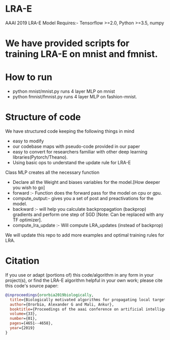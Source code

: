 # LRA-E
AAAI 2019 LRA-E Model
Requires:- Tensorflow >=2.0, Python >=3.5, numpy

# We have provided scripts for training LRA-E on mnist and fmnist.

# How to run
* python mnist/mnist.py runs 4 layer MLP on mnist
* python fmnist/fmnist.py runs 4 layer MLP on fashion-mnist.

# Structure of code
We have structured code keeping the following things in mind
* easy to modify
* our codebase maps with pseudo-code provided in our paper
* easy to convert for researchers familiar with other deep learning libraries(Pytorch/Theano).
* Using basic ops to understand the update rule for LRA-E 

Class MLP creates all the necessary function
* Declare all the Weight and biases variables for the model.[How deeper you wish to go]
* forward :- Function does the forward pass for the model on cpu or gpu.
* compute_output:- gives you a set of post and preactivations for the model.
* backward :- will help you calculate backpropagation (backprop) gradients and perform one step of SGD [Note: Can be replaced with any TF optimizer].
* compute_lra_update :- Will compute LRA_updates (instead of backprop)


We will update this repo to add more examples and optimal training rules for LRA.

# Citation

If you use or adapt (portions of) this code/algorithm in any form in your project(s), or
find the LRA-E algorithm helpful in your own work; please cite this code's source paper:

```bibtex
@inproceedings{ororbia2019biologically,
  title={Biologically motivated algorithms for propagating local target representations},
  author={Ororbia, Alexander G and Mali, Ankur},
  booktitle={Proceedings of the aaai conference on artificial intelligence},
  volume={33},
  number={01},
  pages={4651--4658},
  year={2019}
}
```
